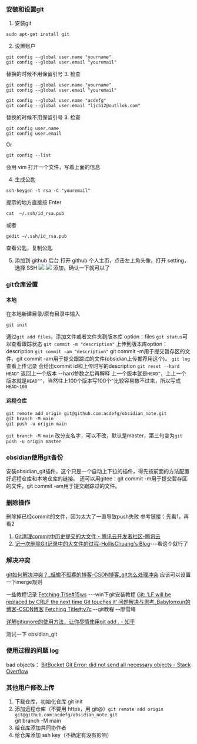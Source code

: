 ### 安装和设置git
1. 安装git
```shell
sudo apt-get install git
```
2. 设置账户
```
git config --global user.name "yourname" 
git config --global user.email "youremail"
```
替换的时候不用保留引号
3. 检查

```shell
git config --global user.name "yourname" 
git config --global user.email "youremail"
```

```shell
git config --global user.name "acdefg" 
git config --global user.email "ljc512@outllok.com"
```

替换的时候不用保留引号
3. 检查
```shell  
git config user.name 
git config user.email
```
Or

```shell
git config --list
```
会用 vim 打开一个文件，写着上面的信息

4. 生成公匙

```shell
ssh-keygen -t rsa -C "youremail" 
```
提示的地方直接按 Enter

```shell
cat  ~/.ssh/id_rsa.pub
```
或者

```shell
gedit ~/.ssh/id_rsa.pub
```
查看公匙，复制公匙

5. 添加到 github 后台
打开 github 个人主页，点击左上角头像，打开 setting，选择 SSH
![](https://s2.loli.net/2022/05/03/fqpDbIJ81S5ej9W.png)
![](https://s2.loli.net/2022/05/03/McjYFSmEKyhzwg6.png)
添加，确认一下就可以了

### git仓库设置
#### 本地
在本地新建目录/原有目录中输入

```shell
git init
```
通过`git add files`，添加文件或者文件夹到版本库 option：files
`git status`可以查看跟踪状态
`git commit -m "description"`  上传到版本库option：description
`git commit -am "description"` git commit -m用于提交暂存区的文件，git commit -am用于提交跟踪过的文件(obsidian上传推荐用这个)。
`git log` 查看上传记录
	会给出commit id和上传时写的description
`git reset --hard HEAD^` 返回上一个版本
	--hard参数之后再解释
	上一个版本就是`HEAD^`，上上一个版本就是`HEAD^^`，当然往上100个版本写100个`^`比较容易数不过来，所以写成`HEAD~100`

#### 远程仓库

```shell
git remote add origin git@github.com:acdefg/obsidian_note.git
git branch -M main
git push -u origin main
```
`git branch -M main` 改分支名字，可以不改，默认是master，第三句变为`git push -u origin master`

### obsidian使用git备份
安装obsidian_git插件，这个只是一个自动上下拉的插件，得先按前面的方法配置好远程仓库和本地仓库的链接。
还可以用gitee：git commit -m用于提交暂存区的文件，git commit -am用于提交跟踪过的文件。

### 删除操作
删除掉已经commit的文件，因为太大了一直导致push失败
参考链接：先看1，再看2
1. [Git清理commit中历史提交的大文件 - 腾讯云开发者社区-腾讯云](https://cloud.tencent.com/developer/article/1536481)
2. [记一次删除Git记录中的大文件的过程-HollisChuang's Blog](https://www.hollischuang.com/archives/1708)---看这个就行了


### 解决冲突
[git如何解决冲突？_蛞蝓不孤寡的博客-CSDN博客_git怎么处理冲突](https://blog.csdn.net/fish_skyyyy/article/details/119539747)
应该可以设置一下merge规则

一些教程记录
[Fetching Title#15ws](https://blog.csdn.net/qq_34842671/article/details/70916587)  ---win下git安装教程
[Git: ‘LF will be replaced by CRLF the next time Git touches it‘ 问题解决与思考_Babylonxun的博客-CSDN博客](https://blog.csdn.net/Babylonxun/article/details/126598477)
[Fetching Title#ty7c](https://www.liaoxuefeng.com/wiki/896043488029600) --git教程  --廖雪峰

[详解gitignore的使用方法，让你尽情使用git add . - 知乎](https://zhuanlan.zhihu.com/p/264995020)

测试一下 obsidian_git

### 使用过程的问题 log
bad objects：
[BitBucket Git Error: did not send all necessary objects - Stack Overflow](https://stackoverflow.com/questions/8788975/bitbucket-git-error-did-not-send-all-necessary-objects/70957667#70957667)

### 其他用户修改上传
1. 下载仓库，初始化仓库 git init
2. 添加远程仓库（不要用 https，用 git@）`git remote add origin git@github.com:acdefg/obsidian_note.git`  
git branch -M main
3. 给仓库添加共同协作者
4. 给仓库添加 ssh key（不确定有没有影响）
